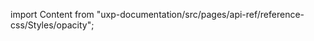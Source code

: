 
import Content from "uxp-documentation/src/pages/api-ref/reference-css/Styles/opacity";

<Content query="product=photoshop"/>
